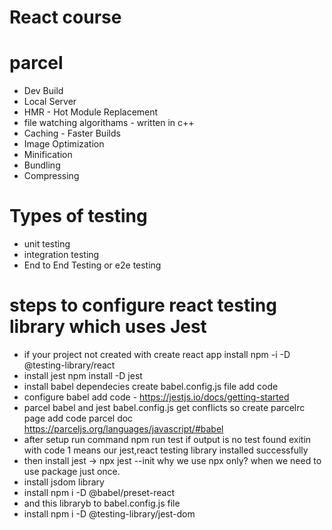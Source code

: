 # React course


# parcel
- Dev Build
- Local Server
- HMR - Hot Module Replacement
- file watching algorithams - written in c++
- Caching - Faster Builds
- Image Optimization
- Minification
- Bundling
- Compressing



# Types of testing
- unit testing
- integration testing
- End to End Testing or e2e testing


# steps to configure react testing library which uses Jest
- if your project not created with create react app install npm -i -D @testing-library/react
- install jest npm install -D jest
- install babel dependecies create babel.config.js file add code
- configure babel add code - https://jestjs.io/docs/getting-started
- parcel babel and jest babel.config.js get conflicts so create parcelrc page add code parcel doc https://parceljs.org/languages/javascript/#babel 
- after setup  run command npm run test if output is no test found exitin with code 1 means our jest,react testing library installed successfully
- then install jest -> npx jest --init  why we use npx only? when we need to use package just once.
- install jsdom library 
- install npm i -D @babel/preset-react
- and this libraryb to babel.config.js file
- install npm i -D @testing-library/jest-dom